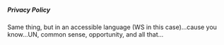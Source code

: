 ##### Privacy Policy

Same thing, but in an accessible language (WS in this case)...cause you know...UN, common sense, opportunity, and all that...
